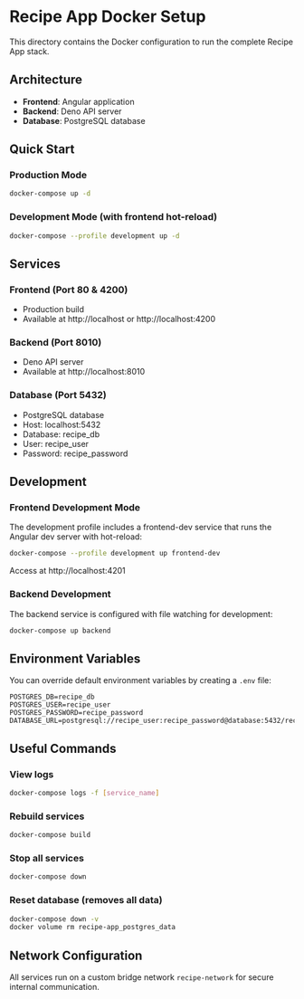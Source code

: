 # Recipe App Docker Setup

This directory contains the Docker configuration to run the complete Recipe App stack.

## Architecture

- **Frontend**: Angular application
- **Backend**: Deno API server
- **Database**: PostgreSQL database

## Quick Start

### Production Mode
```bash
docker-compose up -d
```

### Development Mode (with frontend hot-reload)
```bash
docker-compose --profile development up -d
```

## Services

### Frontend (Port 80 & 4200)
- Production build 
- Available at http://localhost or http://localhost:4200

### Backend (Port 8010)
- Deno API server
- Available at http://localhost:8010

### Database (Port 5432)
- PostgreSQL database
- Host: localhost:5432
- Database: recipe_db
- User: recipe_user
- Password: recipe_password

## Development

### Frontend Development Mode
The development profile includes a frontend-dev service that runs the Angular dev server with hot-reload:
```bash
docker-compose --profile development up frontend-dev
```
Access at http://localhost:4201

### Backend Development
The backend service is configured with file watching for development:
```bash
docker-compose up backend
```

## Environment Variables

You can override default environment variables by creating a `.env` file:

```env
POSTGRES_DB=recipe_db
POSTGRES_USER=recipe_user
POSTGRES_PASSWORD=recipe_password
DATABASE_URL=postgresql://recipe_user:recipe_password@database:5432/recipe_db
```

## Useful Commands

### View logs
```bash
docker-compose logs -f [service_name]
```

### Rebuild services
```bash
docker-compose build
```

### Stop all services
```bash
docker-compose down
```

### Reset database (removes all data)
```bash
docker-compose down -v
docker volume rm recipe-app_postgres_data
```

## Network Configuration

All services run on a custom bridge network `recipe-network` for secure internal communication.

